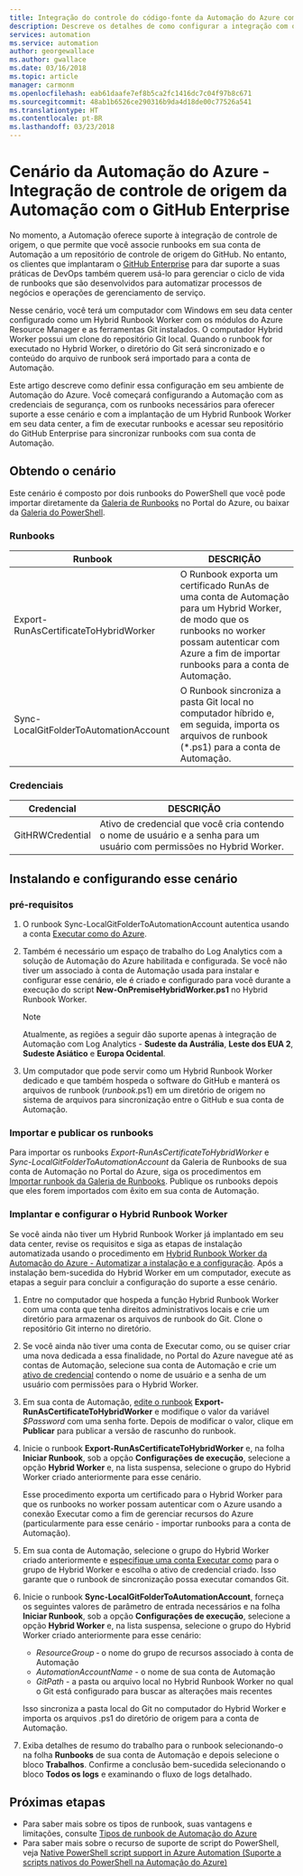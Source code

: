 ```yaml
---
title: Integração do controle do código-fonte da Automação do Azure com GitHub Enterprise
description: Descreve os detalhes de como configurar a integração com o GitHub Enterprise para controle de origem de runbooks da Automação.
services: automation
ms.service: automation
author: georgewallace
ms.author: gwallace
ms.date: 03/16/2018
ms.topic: article
manager: carmonm
ms.openlocfilehash: eab61daafe7ef8b5ca2fc1416dc7c04f97b8c671
ms.sourcegitcommit: 48ab1b6526ce290316b9da4d18de00c77526a541
ms.translationtype: HT
ms.contentlocale: pt-BR
ms.lasthandoff: 03/23/2018
---
```

# <a name="azure-automation-scenario---automation-source-control-integration-with-github-enterprise"></a>Cenário da Automação do Azure - Integração de controle de origem da Automação com o GitHub Enterprise

No momento, a Automação oferece suporte à integração de controle de origem, o que permite que você associe runbooks em sua conta de Automação a um repositório de controle de origem do GitHub. No entanto, os clientes que implantaram o [GitHub Enterprise](https://enterprise.github.com/home) para dar suporte a suas práticas de DevOps também querem usá-lo para gerenciar o ciclo de vida de runbooks que são desenvolvidos para automatizar processos de negócios e operações de gerenciamento de serviço.  

Nesse cenário, você terá um computador com Windows em seu data center configurado como um Hybrid Runbook Worker com os módulos do Azure Resource Manager e as ferramentas Git instalados. O computador Hybrid Worker possui um clone do repositório Git local. Quando o runbook for executado no Hybrid Worker, o diretório do Git será sincronizado e o conteúdo do arquivo de runbook será importado para a conta de Automação.

Este artigo descreve como definir essa configuração em seu ambiente de Automação do Azure. Você começará configurando a Automação com as credenciais de segurança, com os runbooks necessários para oferecer suporte a esse cenário e com a implantação de um Hybrid Runbook Worker em seu data center, a fim de executar runbooks e acessar seu repositório do GitHub Enterprise para sincronizar runbooks com sua conta de Automação.  


## <a name="getting-the-scenario"></a>Obtendo o cenário

Este cenário é composto por dois runbooks do PowerShell que você pode importar diretamente da [Galeria de Runbooks](automation-runbook-gallery.md) no Portal do Azure, ou baixar da [Galeria do PowerShell](https://www.powershellgallery.com).

### <a name="runbooks"></a>Runbooks

Runbook | DESCRIÇÃO| 
--------|------------|
Export-RunAsCertificateToHybridWorker | O Runbook exporta um certificado RunAs de uma conta de Automação para um Hybrid Worker, de modo que os runbooks no worker possam autenticar com Azure a fim de importar runbooks para a conta de Automação.| 
Sync-LocalGitFolderToAutomationAccount | O Runbook sincroniza a pasta Git local no computador híbrido e, em seguida, importa os arquivos de runbook (*.ps1) para a conta de Automação.|

### <a name="credentials"></a>Credenciais

Credencial | DESCRIÇÃO|
-----------|------------|
GitHRWCredential | Ativo de credencial que você cria contendo o nome de usuário e a senha para um usuário com permissões no Hybrid Worker.|

## <a name="installing-and-configuring-this-scenario"></a>Instalando e configurando esse cenário

### <a name="prerequisites"></a>pré-requisitos

1. O runbook Sync-LocalGitFolderToAutomationAccount autentica usando a conta [Executar como do Azure](automation-sec-configure-azure-runas-account.md). 

2. Também é necessário um espaço de trabalho do Log Analytics com a solução de Automação do Azure habilitada e configurada. Se você não tiver um associado à conta de Automação usada para instalar e configurar esse cenário, ele é criado e configurado para você durante a execução do script **New-OnPremiseHybridWorker.ps1** no Hybrid Runbook Worker.        

    > [!NOTE]
    > Atualmente, as regiões a seguir dão suporte apenas à integração de Automação com Log Analytics - **Sudeste da Austrália**, **Leste dos EUA 2**, **Sudeste Asiático** e **Europa Ocidental**. 

3. Um computador que pode servir como um Hybrid Runbook Worker dedicado e que também hospeda o software do GitHub e manterá os arquivos de runbook (*runbook*.ps1) em um diretório de origem no sistema de arquivos para sincronização entre o GitHub e sua conta de Automação.

### <a name="import-and-publish-the-runbooks"></a>Importar e publicar os runbooks

Para importar os runbooks *Export-RunAsCertificateToHybridWorker* e *Sync-LocalGitFolderToAutomationAccount* da Galeria de Runbooks de sua conta de Automação no Portal do Azure, siga os procedimentos em [Importar runbook da Galeria de Runbooks](automation-runbook-gallery.md#to-import-a-runbook-from-the-runbook-gallery-with-the-azure-portal). Publique os runbooks depois que eles forem importados com êxito em sua conta de Automação.

### <a name="deploy-and-configure-hybrid-runbook-worker"></a>Implantar e configurar o Hybrid Runbook Worker

Se você ainda não tiver um Hybrid Runbook Worker já implantado em seu data center, revise os requisitos e siga as etapas de instalação automatizada usando o procedimento em [Hybrid Runbook Worker da Automação do Azure - Automatizar a instalação e a configuração](automation-hybrid-runbook-worker.md#automated-deployment). Após a instalação bem-sucedida do Hybrid Worker em um computador, execute as etapas a seguir para concluir a configuração do suporte a esse cenário.

1. Entre no computador que hospeda a função Hybrid Runbook Worker com uma conta que tenha direitos administrativos locais e crie um diretório para armazenar os arquivos de runbook do Git. Clone o repositório Git interno no diretório.
2. Se você ainda não tiver uma conta de Executar como, ou se quiser criar uma nova dedicada a essa finalidade, no Portal do Azure navegue até as contas de Automação, selecione sua conta de Automação e crie um [ativo de credencial](automation-credentials.md) contendo o nome de usuário e a senha de um usuário com permissões para o Hybrid Worker.  
3. Em sua conta de Automação, [edite o runbook](automation-edit-textual-runbook.md) **Export-RunAsCertificateToHybridWorker** e modifique o valor da variável *$Password* com uma senha forte.  Depois de modificar o valor, clique em **Publicar** para publicar a versão de rascunho do runbook. 
5. Inicie o runbook **Export-RunAsCertificateToHybridWorker** e, na folha **Iniciar Runbook**, sob a opção **Configurações de execução**, selecione a opção **Hybrid Worker** e, na lista suspensa, selecione o grupo do Hybrid Worker criado anteriormente para esse cenário.  

    Esse procedimento exporta um certificado para o Hybrid Worker para que os runbooks no worker possam autenticar com o Azure usando a conexão Executar como a fim de gerenciar recursos do Azure (particularmente para esse cenário - importar runbooks para a conta de Automação).

4. Em sua conta de Automação, selecione o grupo do Hybrid Worker criado anteriormente e [especifique uma conta Executar como](automation-hrw-run-runbooks.md#runas-account) para o grupo de Hybrid Worker e escolha o ativo de credencial criado. Isso garante que o runbook de sincronização possa executar comandos Git. 
5. Inicie o runbook **Sync-LocalGitFolderToAutomationAccount**, forneça os seguintes valores de parâmetro de entrada necessários e na folha **Iniciar Runbook**, sob a opção **Configurações de execução**, selecione a opção **Hybrid Worker** e, na lista suspensa, selecione o grupo do Hybrid Worker criado anteriormente para esse cenário:
    * *ResourceGroup* ‑ o nome do grupo de recursos associado à conta de Automação
    * *AutomationAccountName* - o nome de sua conta de Automação
    * *GitPath* - a pasta ou arquivo local no Hybrid Runbook Worker no qual o Git está configurado para buscar as alterações mais recentes

    Isso sincroniza a pasta local do Git no computador do Hybrid Worker e importa os arquivos .ps1 do diretório de origem para a conta de Automação.

7. Exiba detalhes de resumo do trabalho para o runbook selecionando-o na folha **Runbooks** de sua conta de Automação e depois selecione o bloco **Trabalhos**. Confirme a conclusão bem-sucedida selecionando o bloco **Todos os logs** e examinando o fluxo de logs detalhado.  

## <a name="next-steps"></a>Próximas etapas

-  Para saber mais sobre os tipos de runbook, suas vantagens e limitações, consulte [Tipos de runbook de Automação do Azure](automation-runbook-types.md)
-  Para saber mais sobre o recurso de suporte de script do PowerShell, veja [Native PowerShell script support in Azure Automation (Suporte a scripts nativos do PowerShell na Automação do Azure)](https://azure.microsoft.com/blog/announcing-powershell-script-support-azure-automation-2/)
